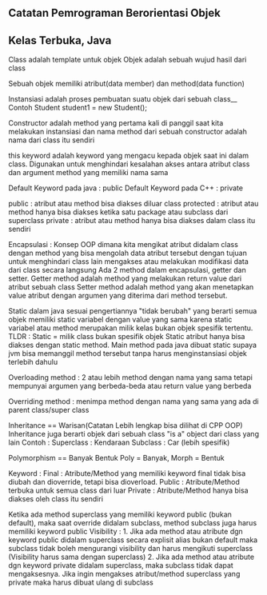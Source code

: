 ## Catatan Pemrograman Berorientasi Objek
## Kelas Terbuka, Java

Class adalah template untuk objek
Objek adalah sebuah wujud hasil dari class  

Sebuah objek memiliki atribut(data member) dan method(data function)  

Instansiasi adalah proses pembuatan suatu objek dari sebuah class__
Contoh Student student1 = new Student();  

Constructor adalah method yang pertama kali di panggil saat kita melakukan instansiasi dan nama method dari sebuah constructor adalah nama dari class itu sendiri

this keyword adalah keyword yang mengacu kepada objek saat ini dalam class. Digunakan untuk menghindari kesalahan akses antara atribut class dan argument method yang memiliki nama sama

Default Keyword pada java : public
Default Keyword pada C++ : private

public : atribut atau method bisa diakses diluar class
protected : atribut atau method hanya bisa diakses ketika satu package atau subclass dari superclass
private : atribut atau method hanya bisa diakses dalam class itu sendiri

Encapsulasi : Konsep OOP dimana kita mengikat atribut didalam class dengan method yang bisa mengolah data atribut tersebut dengan tujuan untuk menghindari class lain mengakses atau melakukan modifikasi data dari class secara langsung
Ada 2 method dalam encapsulasi, getter dan setter.
Getter method adalah method yang melakukan return value dari atribut sebuah class
Setter method adalah method yang akan menetapkan value atribut dengan argumen yang diterima dari method tersebut.

Static dalam java sesuai pengertiannya "tidak berubah" yang berarti semua objek memiliki static variabel dengan value yang sama karena static variabel atau method merupakan milik kelas bukan objek spesifik tertentu.
TLDR : Static = milik class bukan spesifik objek 
Static atribut hanya bisa diakses dengan static method.
Main method pada java dibuat static supaya jvm bisa memanggil method tersebut tanpa harus menginstansiasi objek terlebih dahulu

Overloading method : 2 atau lebih method dengan nama yang sama tetapi mempunyai argumen yang berbeda-beda atau return value yang berbeda

Overriding method : menimpa method dengan nama yang sama yang ada di parent class/super class  

Inheritance == Warisan(Catatan Lebih lengkap bisa dilihat di CPP OOP)
Inheritance juga berarti objek dari sebuah class "is a" object dari class yang lain
Contoh : 
    Superclass : Kendaraan 
    Subclass : Car (lebih spesifik)

Polymorphism == Banyak Bentuk
Poly = Banyak, Morph = Bentuk

Keyword : 
    Final   : Atribute/Method yang memiliki keyword final tidak bisa diubah dan dioverride, 
              tetapi bisa dioverload.
    Public  : Atribute/Method terbuka untuk semua class dari luar
    Private : Atribute/Method hanya bisa diakses oleh class itu sendiri

Ketika ada method superclass yang memiliki keyword public (bukan default), maka saat override didalam subclass,
method subclass juga harus memiliki keyword public
Visibility :
    1. Jika ada method atau atribute dgn keyword public didalam superclass secara explisit alias bukan default
       maka subclass tidak boleh mengurangi visibility dan harus mengikuti superclass (Visibility harus sama dengan superclass)
    2. Jika ada method atau atribute dgn keyword private didalam superclass, maka subclass tidak dapat mengaksesnya.
       Jika ingin mengakses atribut/method superclass yang private maka harus dibuat ulang di subclass
